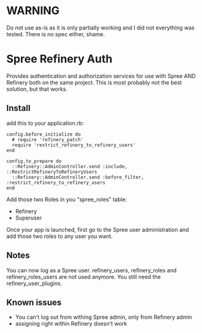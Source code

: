 # WARNING
Do not use as-is as it is only partially working and I did not everything was tested. There is no spec either, shame.

Spree Refinery Auth
==============
Provides authentication and authorization services for use with Spree AND Refinery both on the same project. This is most probably not the best solution, but that works.


Install
-------
add this to your application.rb:

    config.before_initialize do
      # require 'refinery_patch'
      require 'restrict_refinery_to_refinery_users'
    end

    config.to_prepare do
      ::Refinery::AdminController.send :include, ::RestrictRefineryToRefineryUsers
      ::Refinery::AdminController.send :before_filter, :restrict_refinery_to_refinery_users
    end

Add those two Roles in you "spree_roles" table:

- Refinery
- Superuser

Once your app is launched, first go to the Spree user administration and add those two roles to any user you want.

Notes
-----
You can now log as a Spree user. refinery_users, refinery_roles and refinery_roles_users are not used anymore. You still need the refinery_user_plugins.

Known issues
------------
- You can't log out from withing Spree admin, only from Refinery admin
- assigning right within Refinery doesn't work